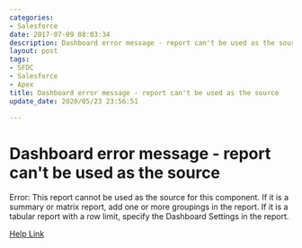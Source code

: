 ```yaml
---
categories:
- Salesforce
date: 2017-07-09 08:03:34
description: Dashboard error message - report can't be used as the source
layout: post
tags:
- SFDC
- Salesforce
- Apex
title: Dashboard error message - report can't be used as the source
update_date: 2020/05/23 23:56:51

---
```


# Dashboard error message - report can't be used as the source
Error: This report cannot be used as the source for this component. If it is a summary or matrix report, add one or more groupings in the report. If it is a tabular report with a row limit, specify the Dashboard Settings in the report.

[Help Link](https://success.salesforce.com/answers?id=90630000000gpDiAAI)